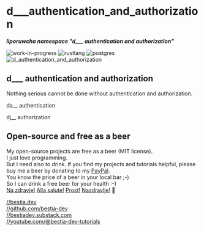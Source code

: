 # d___authentication_and_authorization

***liporuwcha namespace "d___ authentication and authorization"***

 ![work-in-progress](https://img.shields.io/badge/work_in_progress-yellow)
 ![rustlang](https://img.shields.io/badge/rustlang-orange)
 ![postgres](https://img.shields.io/badge/postgres-orange)
 ![d_authentication_and_authorization](https://bestia.dev/webpage_hit_counter/get_svg_image/1305741393.svg)

## d___ authentication and authorization

Nothing serious cannot be done without authentication and authorization.

da__ authentication

dj__ authorization

## Open-source and free as a beer

My open-source projects are free as a beer (MIT license).  
I just love programming.  
But I need also to drink. If you find my projects and tutorials helpful, please buy me a beer by donating to my [PayPal](https://paypal.me/LucianoBestia).  
You know the price of a beer in your local bar ;-)  
So I can drink a free beer for your health :-)  
[Na zdravje!](https://translate.google.com/?hl=en&sl=sl&tl=en&text=Na%20zdravje&op=translate) [Alla salute!](https://dictionary.cambridge.org/dictionary/italian-english/alla-salute) [Prost!](https://dictionary.cambridge.org/dictionary/german-english/prost) [Nazdravlje!](https://matadornetwork.com/nights/how-to-say-cheers-in-50-languages/) 🍻

[//bestia.dev](https://bestia.dev)  
[//github.com/bestia-dev](https://github.com/bestia-dev)  
[//bestiadev.substack.com](https://bestiadev.substack.com)  
[//youtube.com/@bestia-dev-tutorials](https://youtube.com/@bestia-dev-tutorials)  
